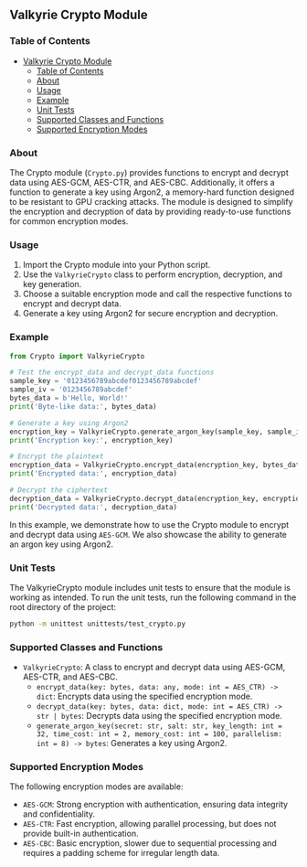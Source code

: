 ## Valkyrie Crypto Module

### Table of Contents

- [Valkyrie Crypto Module](#valkyrie-crypto-module)
    - [Table of Contents](#table-of-contents)
    - [About](#about)
    - [Usage](#usage)
    - [Example](#example)
    - [Unit Tests](#unit-tests)
    - [Supported Classes and Functions](#supported-classes-and-functions)
    - [Supported Encryption Modes](#supported-encryption-modes)

### About

The Crypto module (`Crypto.py`) provides functions to encrypt and decrypt data using AES-GCM, AES-CTR, and AES-CBC. 
Additionally, it offers a function to generate a key using Argon2, a memory-hard function designed to be resistant 
to GPU cracking attacks. The module is designed to simplify the encryption and decryption of data by providing
ready-to-use functions for common encryption modes. 

### Usage

1. Import the Crypto module into your Python script.
2. Use the `ValkyrieCrypto` class to perform encryption, decryption, and key generation.
3. Choose a suitable encryption mode and call the respective functions to encrypt and decrypt data.
4. Generate a key using Argon2 for secure encryption and decryption.

### Example

```python
from Crypto import ValkyrieCrypto

# Test the encrypt_data and decrypt_data functions
sample_key = '0123456789abcdef0123456789abcdef'
sample_iv = '0123456789abcdef'
bytes_data = b'Hello, World!'
print('Byte-like data:', bytes_data)

# Generate a key using Argon2
encryption_key = ValkyrieCrypto.generate_argon_key(sample_key, sample_iv)
print('Encryption key:', encryption_key)

# Encrypt the plaintext
encryption_data = ValkyrieCrypto.encrypt_data(encryption_key, bytes_data)
print('Encrypted data:', encryption_data)

# Decrypt the ciphertext
decryption_data = ValkyrieCrypto.decrypt_data(encryption_key, encryption_data)
print('Decrypted data:', decryption_data)
```

In this example, we demonstrate how to use the Crypto module to encrypt and decrypt data using `AES-GCM`. We also 
showcase the ability to generate an argon key using Argon2.

### Unit Tests

The ValkyrieCrypto module includes unit tests to ensure that the module is working as intended. To run the unit tests, 
run the following command in the root directory of the project:

```bash
python -m unittest unittests/test_crypto.py
```

### Supported Classes and Functions

- `ValkyrieCrypto`: A class to encrypt and decrypt data using AES-GCM, AES-CTR, and AES-CBC.
    - `encrypt_data(key: bytes, data: any, mode: int = AES_CTR) -> dict`: Encrypts data using the specified encryption mode.
    - `decrypt_data(key: bytes, data: dict, mode: int = AES_CTR) -> str | bytes`: Decrypts data using the specified encryption mode.
    - `generate_argon_key(secret: str, salt: str, key_length: int = 32, time_cost: int = 2, memory_cost: int = 100, parallelism: int = 8) -> bytes`: Generates a key using Argon2.

### Supported Encryption Modes

The following encryption modes are available:
- `AES-GCM`: Strong encryption with authentication, ensuring data integrity and confidentiality.
- `AES-CTR`: Fast encryption, allowing parallel processing, but does not provide built-in authentication.
- `AES-CBC`: Basic encryption, slower due to sequential processing and requires a padding scheme for irregular length data.
